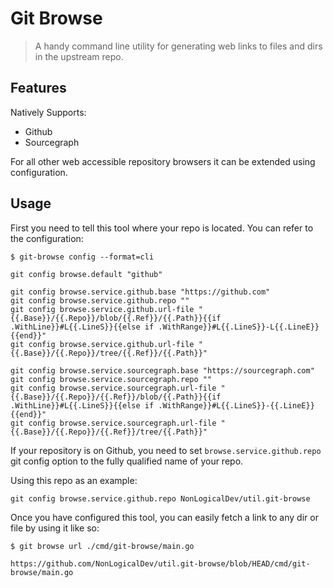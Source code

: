 # Git Browse

> A handy command line utility for generating web links to files and dirs in the upstream repo.

## Features

Natively Supports:

  * Github
  * Sourcegraph

For all other web accessible repository browsers it can be extended using configuration.

## Usage

First you need to tell this tool where your repo is located. You can refer to the configuration:

```
$ git-browse config --format=cli

git config browse.default "github"

git config browse.service.github.base "https://github.com"
git config browse.service.github.repo ""
git config browse.service.github.url-file "{{.Base}}/{{.Repo}}/blob/{{.Ref}}/{{.Path}}{{if .WithLine}}#L{{.LineS}}{{else if .WithRange}}#L{{.LineS}}-L{{.LineE}}{{end}}"
git config browse.service.github.url-file "{{.Base}}/{{.Repo}}/tree/{{.Ref}}/{{.Path}}"

git config browse.service.sourcegraph.base "https://sourcegraph.com"
git config browse.service.sourcegraph.repo ""
git config browse.service.sourcegraph.url-file "{{.Base}}/{{.Repo}}/{{.Ref}}/blob/{{.Path}}{{if .WithLine}}#L{{.LineS}}{{else if .WithRange}}#L{{.LineS}}-{{.LineE}}{{end}}"
git config browse.service.sourcegraph.url-file "{{.Base}}/{{.Repo}}/{{.Ref}}/tree/{{.Path}}"
```

If your repository is on Github, you need to set `browse.service.github.repo` git config option to the fully qualified name of your repo.

Using this repo as an example:

```
git config browse.service.github.repo NonLogicalDev/util.git-browse
```

Once you have configured this tool, you can easily fetch a link to any dir or file by using it like so:

```
$ git browse url ./cmd/git-browse/main.go

https://github.com/NonLogicalDev/util.git-browse/blob/HEAD/cmd/git-browse/main.go
```


